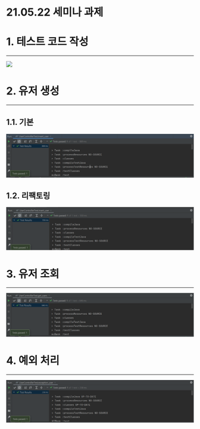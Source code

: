 21.05.22 세미나 과제
=====

# 1. 테스트 코드 작성
--------

<img src="hell_return.PNG">


# 2. 유저 생성
--------

## 1.1. 기본

<img src="insert_user.PNG">


## 1.2. 리팩토링

<img src="insert_user2.PNG">



# 3. 유저 조회
--------

<img src="get_users.PNG">



# 4. 예외 처리
--------

<img src="exception_user.PNG">





